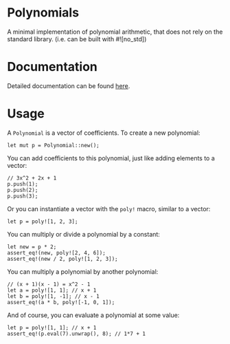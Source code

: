 # Polynomials
A minimal implementation of polynomial arithmetic, that does not rely on the standard library. (i.e. can be built with #![no_std])

# Documentation
Detailed documentation can be found [here](https://docs.rs/polynomials).

# Usage
A `Polynomial` is a vector of coefficients. To create a new polynomial:
```
let mut p = Polynomial::new();
```

You can add coefficients to this polynomial, just like adding elements to a vector:
```
// 3x^2 + 2x + 1
p.push(1);
p.push(2);
p.push(3);
```

Or you can instantiate a vector with the `poly!` macro, similar to a vector:
```
let p = poly![1, 2, 3];
```

You can multiply or divide a polynomial by a constant:
```
let new = p * 2;
assert_eq!(new, poly![2, 4, 6]);
assert_eq!(new / 2, poly![1, 2, 3]);
```

You can multiply a polynomial by another polynomial:
```
// (x + 1)(x - 1) = x^2 - 1
let a = poly![1, 1]; // x + 1
let b = poly![1, -1]; // x - 1
assert_eq!(a * b, poly![-1, 0, 1]);
```

And of course, you can evaluate a polynomial at some value:
```
let p = poly![1, 1]; // x + 1
assert_eq!(p.eval(7).unwrap(), 8); // 1*7 + 1
```

